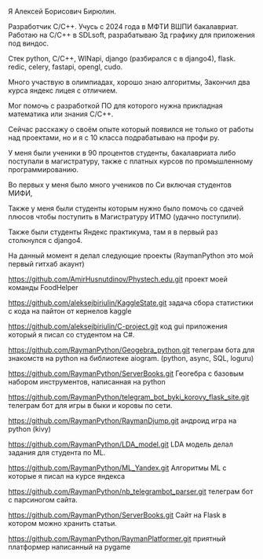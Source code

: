 Я Алексей Борисович Бирюлин.

Разработчик C/C++. Учусь с 2024 года в МФТИ ВШПИ бакалавриат. Работаю на С/C++ в SDLsoft, разрабатываю 3д графику для приложения под виндос.

Стек python, C/C++, WINapi, django (разбирался с в django4), flask. redic, celery, fastapi, opengl, cudo.

Много участвую в олимпиадах, хорошо знаю алгоритмы, Закончил два курса яндекс лицея с отличием.

Мог помочь с разработкой ПО для которого нужна прикладная математика или знания С/С++.

Сейчас расскажу о своём опыте который появился не только от работы над проектами, но и я с 10 класса подрабатываю на профи ру.

У меня были ученики в 90 процентов студенты, бакалавриата либо поступали в магистратуру, также с платных курсов по промышленному программированию.

Во первых у меня было много учеников по Си включая студентов МИФИ,

Также у меня были студенты которым нужно было помочь со сдачей плюсов чтобы поступить в Магистратуру ИТМО (удачно поступили).

Также были студенты Яндекс практикума, там я в первый раз столкнулся с django4.

На данный момент я делал следующие проекты (RaymanPython это мой первый гитхаб акаунт)

https://github.com/AmirHusnutdinov/Phystech.edu.git проект моей команды FoodHelper

https://github.com/aleksejbiriulin/KaggleState.git задача сбора статистики с кода на пайтон от кернелов kaggle

https://github.com/aleksejbiriulin/C-project.git код gui приложения который я писал со студентом на C#.

https://github.com/RaymanPython/Geogebra_python.git телеграм бота для знакомств на python на библиотеке aiogram. (python, async, SQL, loguru)

https://github.com/RaymanPython/ServerBooks.git Геогебра с базовым набором инструментов, написанная на python

https://github.com/RaymanPython/telegram_bot_byki_korovy_flask_site.git телеграм бот для игры в быки и коровы по сети.

https://github.com/RaymanPython/RaymanDjump.git андроид игра на python (kivy)

https://github.com/RaymanPython/LDA_model.git LDA модель делал задания для студента по ML.

https://github.com/RaymanPython/ML_Yandex.git Алгоритмы ML c которые я писал на курсе яндекса

https://github.com/RaymanPython/nb_telegrambot_parser.git телеграм бот с парсиногом сайта.

https://github.com/RaymanPython/ServerBooks.git Сайт на Flask в котором можно хранить статьи.

https://github.com/RaymanPython/RaymanPlatformer.git приятный платформер написанный на pygame
